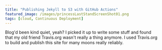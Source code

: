 ```yaml
---
title: "Publishing Jekyll to S3 with GitHub Actions"
featured_image: /images/princessLastStandScreenShot01.png
tags: [cloud, Continuous Deployment]
---
```


Blog'd been kind quiet, yeah? I picked it up to write some stuff and found that
my old friend Travis.org wasn't really a thing anymore. I used Travis.org to build
and publish this site for many moons really reliably.